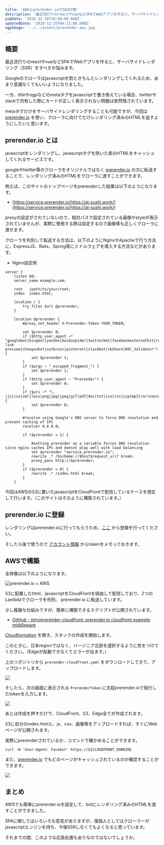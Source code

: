 ```yaml
---
title: 'AWSとprerender.ioでSEO対策'
description: '最近流行りのreactやvueなどSPAでWebアプリを作ると、サーバサイドレンダリング（SSR）をすべきか悩みます。\nGoogleのクローラはjavascriptを割ときちんとレンダリングしてくれるため、あまり意識なくてもいいようになりました。\n一方、titleやogpなどのmetaタグをjavascriptで書き換えている場合、twitterやslackで共有した際にカードが正しく表示されない問題は依然残されています。\nmetaタグだけをサーバサイドレンダリングすることも可能ですが、今回はprerender.ioを使い、クローラに向けてだけレンダリング済みのHTMLを返すようにしたいと思います。'
pubDate: '2018-12-26T10:00:00.000Z'
updatedDate: '2018-12-25T04:11:00.000Z'
ogpImage: '../../assets/prerender-aws.jpg'
---
```


## 概要
最近流行りのreactやvueなどSPAでWebアプリを作ると、サーバサイドレンダリング（SSR）をすべきか悩みます。

Googleのクローラはjavascriptを割ときちんとレンダリングしてくれるため、あまり意識なくてもいいようになりました。

一方、titleやogpなどのmetaタグをjavascriptで書き換えている場合、twitterやslackで共有した際にカードが正しく表示されない問題は依然残されています。

metaタグだけをサーバサイドレンダリングすることも可能ですが、今回は [prerender.io](prerender.io) を使い、クローラに向けてだけレンダリング済みのHTMLを返すようにしたいと思います。

## prerender.io とは
javascriptをレンダリングし、javascriptタグを除いた素のHTMLをキャッシュしてくれるサービスです。

googleやtwitter等のクローラをオリジナルではなく [prerender.io](prerender.io)  の方に転送することで、レンダリング済みのHTMLをクローラに渡すことができます。

例えば、このサイトのトップページをprerenderした結果は以下のようになります。

* [https://service.prerender.io/https://at-sushi.work/](https://service.prerender.io/https://at-sushi.work/)

proxyの設定がされていないので、相対パスで設定されている画像やstyleが表示されていませんが、実際に使用する際は設定するので画像等も正しくクローラに渡せます。

クローラを判別して転送する方法は、以下のようにNginxやApacheで行う方法に、ExpressJS、Rails、Spring等にミドルウェアを導入する方法などがあります。

* Nginx設定例
```nginx
server {
    listen 80;
    server_name example.com;
 
    root   /path/to/your/root;
    index  index.html;

    location / {
        try_files $uri @prerender;
    }
 
    location @prerender {
        #proxy_set_header X-Prerender-Token YOUR_TOKEN;
        
        set $prerender 0;
        if ($http_user_agent ~* "googlebot|bingbot|yandex|baiduspider|twitterbot|facebookexternalhit|rogerbot|linkedinbot|embedly|quora link preview|showyoubot|outbrain|pinterest|slackbot|vkShare|W3C_Validator") {
            set $prerender 1;
        }
        if ($args ~ "_escaped_fragment_") {
            set $prerender 1;
        }
        if ($http_user_agent ~ "Prerender") {
            set $prerender 0;
        }
        if ($uri ~* "\.(js|css|xml|less|png|jpg|jpeg|gif|pdf|doc|txt|ico|rss|zip|mp3|rar|exe|wmv|doc|avi|ppt|mpg|mpeg|tif|wav|mov|psd|ai|xls|mp4|m4a|swf|dat|dmg|iso|flv|m4v|torrent|ttf|woff|svg|eot)") {
            set $prerender 0;
        }
        
        #resolve using Google's DNS server to force DNS resolution and prevent caching of IPs
        resolver 8.8.8.8;
 
        if ($prerender = 1) {
            
            #setting prerender as a variable forces DNS resolution since nginx caches IPs and doesnt play well with load balancing
            set $prerender "service.prerender.io";
            rewrite .* /$scheme://$host$request_uri? break;
            proxy_pass http://$prerender;
        }
        if ($prerender = 0) {
            rewrite .* /index.html break;
        }
    }
```

今回はAWSのS3に置いたjavascriptをCloudFrontで配信しているケースを想定して行います。（このサイトはそのように構築されています。）

## prerender.io に登録
レンダリングはprerender.ioに行ってもらうため、[ここ](https://prerender.io/signup)  から登録を行ってください。

そしたら後で使うので [アカウント情報](https://prerender.io/account) からtokenをメモっておきます。

## AWSで構築
全体像は以下のようになります。

![prerender.io + AWS](../../assets/prerender-aws.jpg)

S3に配置したhtml、javascriptをCloudFrontを経由して配信しており、2つのLambdaでクローラを判別、 prerender.io に転送しています。

少し複雑な仕組みですが、簡単に構築できるスクリプトが公開されています。

* [GitHub - jinty/prerender-cloudfront: prerender.io cloudfront example middleware](https://github.com/jinty/prerender-cloudfront)

[Cloudformation](https://console.aws.amazon.com/cloudformation/home?region=us-east-1#/stacks) を開き、スタックの作成を開始します。

このときに、日本regionではなく、バージニア北部を選択するように気をつけてください。（Edgeが起動できなくてエラーが出ます。）

上のリポジトリから `prerender-cloudfront.yaml` をダウンロードしてきて、アップロードします。

![](../../assets/prerender1.jpg)

そしたら、次の画面に表示される `PrerenderToken` に先程prerender.ioで発行したtokenを入力します。

![](../../assets/prerender2.jpg)

あとは作成を押すだけで、CloudFront、S3、Edge全てが作成されます。

S3に自分のindex.htmlと、js、css、画像等をアップロードすれば、すぐにWebページが公開されます。

実際にprerenderされているか、コマンドで確かめることができます。

```
curl -H 'User-Agent: Facebot' https://${CLOUDFRONT_DOMAIN}
```

また、[prerender.io](https://prerender.io/) でもどのページがキャッシュされているのか確認することができます。

![](../../assets/prerender3.jpg)

## まとめ
AWSでも簡単にprerender.ioを設定して、botにレンダリング済みのHTMLを渡すことができました。

SPAに関してはいろいろな意見がありますが、僕個人としてはクローラーがjavascriptエンジンを持ち、今後SSRしなくてもよくなると思っています。

それまでの間、このような応急処置もありなのではないでしょうか。
